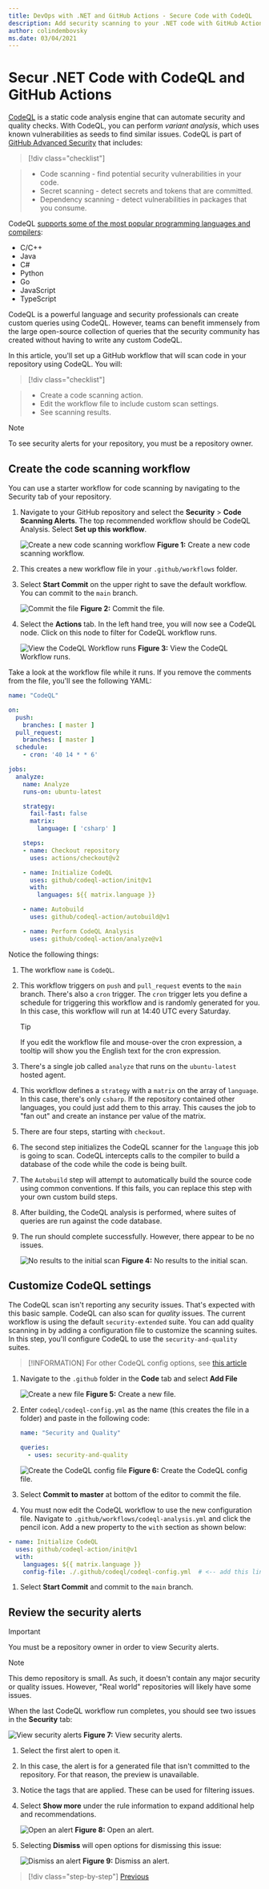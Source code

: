 ```yaml
---
title: DevOps with .NET and GitHub Actions - Secure Code with CodeQL
description: Add security scanning to your .NET code with GitHub Actions and CodeQL
author: colindembovsky
ms.date: 03/04/2021
---
```


# Secur .NET Code with CodeQL and GitHub Actions

[CodeQL](https://codeql.github.com/docs/codeql-overview/about-codeql/) is a static code analysis engine that can automate security and quality checks. With CodeQL, you can perform _variant analysis_, which uses known vulnerabilities as seeds to find similar issues. CodeQL is part of [GitHub Advanced Security](https://docs.github.com/github/getting-started-with-github/about-github-advanced-security) that includes:

> [!div class="checklist"]

> * Code scanning - find potential security vulnerabilities in your code.
> * Secret scanning - detect secrets and tokens that are committed.
> * Dependency scanning - detect vulnerabilities in packages that you consume.

CodeQL [supports some of the most popular programming languages and compilers](https://codeql.github.com/docs/codeql-overview/supported-languages-and-frameworks/):

- C/C++
- Java
- C#
- Python
- Go
- JavaScript
- TypeScript

CodeQL is a powerful language and security professionals can create custom queries using CodeQL. However, teams can benefit immensely from the large open-source collection of queries that the security community has created without having to write any custom CodeQL.

In this article, you'll set up a GitHub workflow that will scan code in your repository using CodeQL. You will:

> [!div class="checklist"]

> * Create a code scanning action.
> * Edit the workflow file to include custom scan settings.
> * See scanning results.

> [!NOTE]
> To see security alerts for your repository, you must be a repository owner.

## Create the code scanning workflow

You can use a starter workflow for code scanning by navigating to the Security tab of your repository.

1. Navigate to your GitHub repository and select the **Security** > **Code Scanning Alerts**. The top recommended workflow should be CodeQL Analysis. Select **Set up this workflow**.

    ![Create a new code scanning workflow](./media/actions/codeql/setup-workflow.jpg)
    **Figure 1:** Create a new code scanning workflow.

1. This creates a new workflow file in your `.github/workflows` folder.
1. Select **Start Commit** on the upper right to save the default workflow. You can commit to the `main` branch.

    ![Commit the file](./media/actions/codeql/start-commit.jpg)
    **Figure 2:** Commit the file.

1. Select the **Actions** tab. In the left hand tree, you will now see a CodeQL node. Click on this node to filter for CodeQL workflow runs.

    ![View the CodeQL Workflow runs](./media/actions/codeql/codeql-run.jpg)
    **Figure 3:** View the CodeQL Workflow runs.

Take a look at the workflow file while it runs. If you remove the comments from the file, you'll see the following YAML:

```yml
name: "CodeQL"

on:
  push:
    branches: [ master ]
  pull_request:
    branches: [ master ]
  schedule:
    - cron: '40 14 * * 6'

jobs:
  analyze:
    name: Analyze
    runs-on: ubuntu-latest

    strategy:
      fail-fast: false
      matrix:
        language: [ 'csharp' ]

    steps:
    - name: Checkout repository
      uses: actions/checkout@v2

    - name: Initialize CodeQL
      uses: github/codeql-action/init@v1
      with:
        languages: ${{ matrix.language }}

    - name: Autobuild
      uses: github/codeql-action/autobuild@v1

    - name: Perform CodeQL Analysis
      uses: github/codeql-action/analyze@v1
```

Notice the following things:

1. The workflow `name` is `CodeQL`.
1. This workflow triggers on `push` and `pull_request` events to the `main` branch. There's also a `cron` trigger. The `cron` trigger lets you define a schedule for triggering this workflow and is randomly generated for you. In this case, this workflow will run at 14:40 UTC every Saturday.

    > [!TIP]
    > If you edit the workflow file and mouse-over the cron expression, a tooltip will show you the English text for the cron expression.

1. There's a single job called `analyze` that runs on the `ubuntu-latest` hosted agent.
1. This workflow defines a `strategy` with a `matrix` on the array of `language`. In this case, there's only `csharp`. If the repository contained other languages, you could just add them to this array. This causes the job to "fan out" and create an instance per value of the matrix.
1. There are four steps, starting with `checkout`.
1. The second step initializes the CodeQL scanner for the `language` this job is going to scan. CodeQL intercepts calls to the compiler to build a database of the code while the code is being built.
1. The `Autobuild` step will attempt to automatically build the source code using common conventions. If this fails, you can replace this step with your own custom build steps.
1. After building, the CodeQL analysis is performed, where suites of queries are run against the code database.
1. The run should complete successfully. However, there appear to be no issues.

    ![No results to the initial scan](./media/actions/codeql/no-results.jpg)
    **Figure 4:** No results to the initial scan.

## Customize CodeQL settings

The CodeQL scan isn't reporting any security issues. That's expected with this basic sample. CodeQL can also scan for _quality_ issues. The current workflow is using the default `security-extended` suite. You can add quality scanning in by adding a configuration file to customize the scanning suites. In this step, you'll configure CodeQL to use the `security-and-quality` suites.

> [!INFORMATION]
> For other CodeQL config options, see [this article](https://docs.github.com/github/finding-security-vulnerabilities-and-errors-in-your-code/configuring-codeql-code-scanning-in-your-ci-system)

1. Navigate to the `.github` folder in the **Code** tab and select **Add File**

    ![Create a new file](./media/actions/codeql/create-new-file.jpg)
    **Figure 5:** Create a new file.

1. Enter `codeql/codeql-config.yml` as the name (this creates the file in a folder) and paste in the following code:

    ```yml
    name: "Security and Quality"

    queries:
      - uses: security-and-quality
    ```

    ![Create the CodeQL config file](./media/actions/codeql/codeql-config.jpg)
    **Figure 6:** Create the CodeQL config file.

1. Select **Commit to master** at bottom of the editor to commit the file.
1. You must now edit the CodeQL workflow to use the new configuration file. Navigate to `.github/workflows/codeql-analysis.yml` and click the pencil icon. Add a new property to the `with` section as shown below:

  ```yml
  - name: Initialize CodeQL
    uses: github/codeql-action/init@v1
    with:
      languages: ${{ matrix.language }}
      config-file: ./.github/codeql/codeql-config.yml  # <-- add this line
  ```

1. Select **Start Commit** and commit to the `main` branch.

## Review the security alerts

> [!IMPORTANT]
> You must be a repository owner in order to view Security alerts.

> [!NOTE]
> This demo repository is small. As such, it doesn't contain any major security or quality issues. However, "Real world" repositories will likely have some issues.

When the last CodeQL workflow run completes, you should see two issues in the **Security** tab:

![View security alerts](./media/actions/codeql/security-alerts.jpg)
**Figure 7:** View security alerts.

1. Select the first alert to open it.
1. In this case, the alert is for a generated file that isn't committed to the repository. For that reason, the preview is unavailable.
1. Notice the tags that are applied. These can be used for filtering issues.
1. Select **Show more** under the rule information to expand additional help and recommendations.

    ![Open an alert](./media/actions/codeql/alert.jpg)
    **Figure 8:** Open an alert.

1. Selecting **Dismiss** will open options for dismissing this issue:

    ![Dismiss an alert](./media/actions/codeql/dismiss.jpg)
    **Figure 9:** Dismiss an alert.

>[!div class="step-by-step"]
>[Previous](actions-deploy.md)

